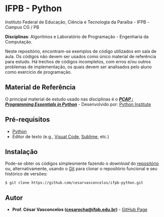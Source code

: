 # IFPB - Python

Instituto Federal de Educação, Ciência e Tecnologia da Paraíba - IFPB - *Campus* CG  / PB 

**Disciplinas**: Algoritmos e Laboratório de Programação - Engenharia da Computação.

Neste repositório, encontram-se exemplos de código utilizados em sala de aula. Os códigos não devem ser usados como único material de referência para estudo. Há trechos de códigos incompletos, com erros e/ou outros problemas de implementação, os quais devem ser analisados pelo aluno como exercício de programação.

## Material de Referência

O principal material de estudo usado nas disciplinas é o 
[**_PCAP : Programming Essentials in Python_**](https://www.netacad.com/pt/courses/programming-python/) - 
Desenvolvido por: [Python Institute](http://pythoninstitute.org/)

## Pré-requisitos

- [Python](https://www.python.org/)
- Editor de texto (e.g., [Visual Code](https://code.visualstudio.com/), [Sublime](https://www.sublimetext.com/), etc.)

## Instalação

Pode-se obter os códigos simplesmente fazendo o *download* do [repositório](https://github.com/cesarvasconcelos/ifpb-python.git) ou, alternativamente, usando o [Git](https://git-scm.com/) para clonar o repositório funcional e seu histórico de versões:

```
$ git clone https://github.com/cesarvasconcelos/ifpb-python.git
```

## Autor

* **Prof. César Vasconcelos (cesarocha@ifpb.edu.br)** - [GitHub Page](https://github.com/cesarvasconcelos)



